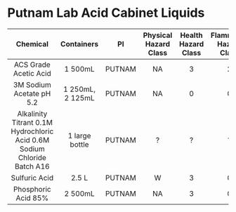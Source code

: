 # Putnam Lab Acid Cabinet Liquids

**Chemical**|**Containers**|**PI**|**Physical Hazard Class**|**Health Hazard Class**|**Flammable Hazard Class**|**Instability Hazard Class**|**SDS link**|**Purchase Link**
:-----:|:-----:|:-----:|:-----:|:-----:|:-----:|:-----:|:-----:|:-----:
ACS Grade Acetic Acid|1 500mL |PUTNAM|NA|3|2|0|[x](https://www.fishersci.com/store/msds?partNumber=A38S500&productDescription=ACET+ACID+SAF-CT+ACS+500ML&vendorId=VN00033897&countryCode=US&language=en)|[x](https://www.fishersci.com/shop/products/acetic-acid-glacial-certified-acs-fisher-chemical-9/A38S500?searchHijack=true&searchTerm=A38S500&searchType=RAPID&matchedCatNo=A38S500)
3M Sodium Acetate pH 5.2|1 250mL, 2 125mL |PUTNAM|NA|0|0|0|[x](https://www.fishersci.com/store/msds?partNumber=AAJ61928AK&productDescription=SOD+ACET+3M+AQ.+SOLN.+PH+250ML&vendorId=VN00024248&countryCode=US&language=en)|[x](https://www.fishersci.com/shop/products/sodium-acetate-3m-aq-soln-ph-5-2-rnase-free/AAJ61928AK#?keyword=J61928)
Alkalinity Titrant 0.1M Hydrochloric Acid 0.6M Sodium Chloride Batch A16|1 large bottle|PUTNAM|?|?|?|?|?|Andrew Dickson Lab
Sulfuric Acid|2.5 L|PUTNAM|W|3|0|2|[x](https://www.fishersci.com/store/msds?partNumber=A300SI212&productDescription=SULFURIC+AC+21%2F2L+IND+SAFECOTE&vendorId=VN00033897&countryCode=US&language=en)|[x](https://www.fishersci.com/shop/products/sulfuric-acid-certified-acs-plus-fisher-chemical-11/A300SI212?searchHijack=true&searchTerm=A300SI-212&searchType=RAPID&matchedCatNo=A300SI-212)
Phosphoric Acid 85%|2 500mL|PUTNAM|NA|3|0|1|[x](https://www.fishersci.com/store/msds?partNumber=AAA180670F&productDescription=ORTHOPHOSPORIC+AC+AQ.+SOL+2.5L&vendorId=VN00024248&countryCode=US&language=en)|[x](https://www.fishersci.com/shop/products/phosphoric-acid-85-aq-soln/AAA180670F)
